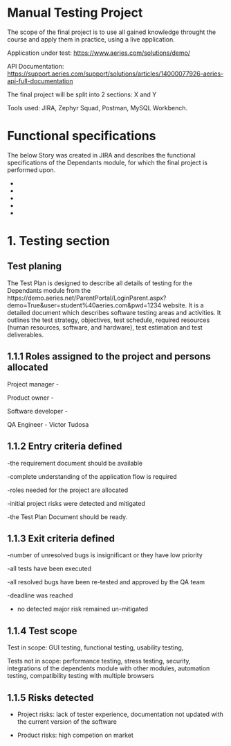 <h1> Manual Testing Project </h1>

   The scope of the final project is to use all gained knowledge throught the course and apply them in practice, using a live application.
      
   Application under test: https://www.aeries.com/solutions/demo/
  
   API Documentation: https://support.aeries.com/support/solutions/articles/14000077926-aeries-api-full-documentation
  
   The final project will be split into 2 sections:  X and Y
  
   Tools used: JIRA, Zephyr Squad, Postman, MySQL Workbench. 
      

<h1> Functional specifications </h1>

<p>   The below Story was created in JIRA and describes the functional specifications of the Dependants module, for which the final project is performed upon. </p>

-
-
-
-
-

<h1> 1. Testing section </h1>

   <h2> Test planing </h2>
<p>
    The Test Plan is designed to describe all details of testing for the Dependants module from the https://demo.aeries.net/ParentPortal/LoginParent.aspx?demo=True&user=student%40aeries.com&pwd=1234 website.
    It is a detailed document which describes software testing areas and activities. It outlines the test strategy, objectives, test schedule, required resources (human resources, software, and hardware), test estimation and test deliverables. </p>


   <h2> 1.1.1 Roles assigned to the project and persons allocated </h2>
  <p>
  Project manager - 
  
  Product owner - 
  
  Software developer - 
  
  QA Engineer - Victor Tudosa
  </p>
  
  
   <h2> 1.1.2 Entry criteria defined </h2>
  
  -the requirement document should be available
  
  -complete understanding of the application flow is required
  
  -roles needed for the project are allocated
  
  -initial project risks were detected and mitigated
  
  -the Test Plan Document should be ready.
  
  
   <h2> 1.1.3 Exit criteria defined </h2>
 
-number of unresolved bugs is insignificant or they have low priority

-all tests have been executed

-all resolved bugs have been re-tested and approved by the QA team

-deadline was reached

- no detected major risk remained un-mitigated


<h2>  1.1.4 Test scope </h2>
      
   Test in scope: GUI testing, functional testing, usability testing,
      
   Tests not in scope: performance testing, stress testing, security, integrations of the dependents module with other modules, automation testing, compatibility testing with multiple browsers
   
   <h2> 1.1.5 Risks detected </h2>
   
   * Project risks: lack of tester experience, documentation not updated with the current version of the software
   
   * Product risks: high competion on market
    

